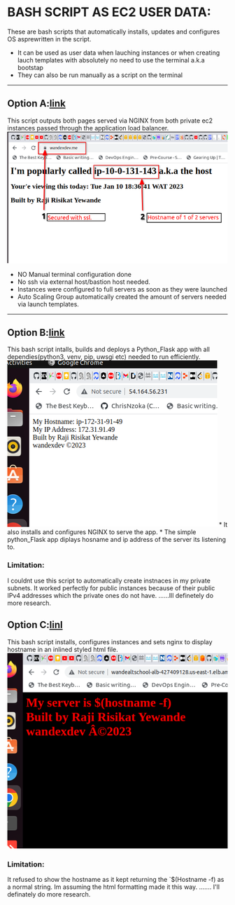# BASH SCRIPT AS EC2 USER DATA:
These are bash scripts that automatically installs, updates and configures OS asprewritten in the script. 
* It can be used as user data when lauching instances or when creating lauch templates with absolutely no need to use the terminal a.k.a bootstap
* They can also be run manually as a script on the terminal
---
## Option A:[link](https://github.com/wandexdev/singletier-aws-architecture/blob/main/bash-bootstrap/ec2_userdatascript.sh)
This script outputs both pages served via NGINX from both private ec2 instances passed through the application load balancer.
![EC2 User data used](ssl-domainname.png)
* NO Manual terminal configuration done
* No ssh via external host/bastion host needed. 
* Instances were configured to full servers as soon as they were launched
* Auto Scaling Group automatically created the amount of servers needed via launch templates.
---
## Option B:[link](https://github.com/wandexdev/singletier-aws-architecture/blob/main/bash-bootstrap/flask_userdata.sh)
This bash script intalls, builds and deploys a Python_Flask app with all dependies(python3, venv, pip, uwsgi etc) needed to run efficiently.
![wandexdev sample](python-flask.png)
	* It also installs and configures NGINX to serve the app.
	* The simple python_Flask app diplays hosname and ip address of the server its listening to.
### Limitation:
I couldnt use this script to automatically create instnaces in my private subnets. It worked perfectly for public instances because of their public IPv4 addresses which the private ones do not have.
......Ill definetely do more research.

## Option C:[linl](https://github.com/wandexdev/singletier-aws-architecture/blob/main/bash-bootstrap/htmluserdata.sh)
This bash script installs, configures instances and sets nginx to display hostname in an inlined styled html file. 
![html user data](htmluserdata.png)
### Limitation:
It refused to show the hostname as it kept returning the `$(Hostname -f) as a normal string. Im assuming the html formatting made it this way. 
....... I'll definately do more research.
